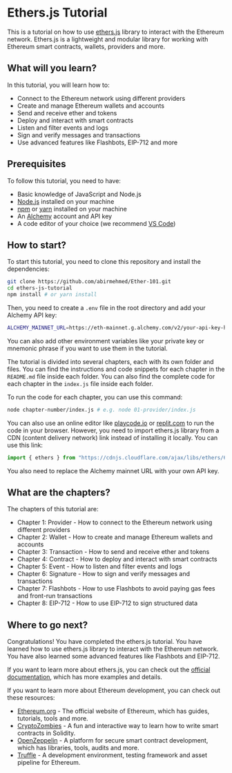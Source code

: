 # Ethers.js Tutorial

This is a tutorial on how to use [ethers.js](https://docs.ethers.io/v6/) library to interact with the Ethereum network. Ethers.js is a lightweight and modular library for working with Ethereum smart contracts, wallets, providers and more.

## What will you learn?

In this tutorial, you will learn how to:

- Connect to the Ethereum network using different providers
- Create and manage Ethereum wallets and accounts
- Send and receive ether and tokens
- Deploy and interact with smart contracts
- Listen and filter events and logs
- Sign and verify messages and transactions
- Use advanced features like Flashbots, EIP-712 and more

## Prerequisites

To follow this tutorial, you need to have:

- Basic knowledge of JavaScript and Node.js
- [Node.js](https://nodejs.org/en/) installed on your machine
- [npm](https://www.npmjs.com/) or [yarn](https://yarnpkg.com/) installed on your machine
- An [Alchemy](https://www.alchemy.com/) account and API key
- A code editor of your choice (we recommend [VS Code](https://code.visualstudio.com/))

## How to start?

To start this tutorial, you need to clone this repository and install the dependencies:

```bash
git clone https://github.com/abirmehmed/Ether-101.git
cd ethers-js-tutorial
npm install # or yarn install
```

Then, you need to create a `.env` file in the root directory and add your Alchemy API key:

```bash
ALCHEMY_MAINNET_URL=https://eth-mainnet.g.alchemy.com/v2/your-api-key-here
```

You can also add other environment variables like your private key or mnemonic phrase if you want to use them in the tutorial.

The tutorial is divided into several chapters, each with its own folder and files. You can find the instructions and code snippets for each chapter in the `README.md` file inside each folder. You can also find the complete code for each chapter in the `index.js` file inside each folder.

To run the code for each chapter, you can use this command:

```bash
node chapter-number/index.js # e.g. node 01-provider/index.js
```

You can also use an online editor like [playcode.io](https://playcode.io/) or [replit.com](https://replit.com/) to run the code in your browser. However, you need to import ethers.js library from a CDN (content delivery network) link instead of installing it locally. You can use this link:

```javascript
import { ethers } from "https://cdnjs.cloudflare.com/ajax/libs/ethers/6.2.3/ethers.js";
```

You also need to replace the Alchemy mainnet URL with your own API key.

## What are the chapters?

The chapters of this tutorial are:

- Chapter 1: Provider - How to connect to the Ethereum network using different providers
- Chapter 2: Wallet - How to create and manage Ethereum wallets and accounts
- Chapter 3: Transaction - How to send and receive ether and tokens
- Chapter 4: Contract - How to deploy and interact with smart contracts
- Chapter 5: Event - How to listen and filter events and logs
- Chapter 6: Signature - How to sign and verify messages and transactions
- Chapter 7: Flashbots - How to use Flashbots to avoid paying gas fees and front-run transactions
- Chapter 8: EIP-712 - How to use EIP-712 to sign structured data

## Where to go next?

Congratulations! You have completed the ethers.js tutorial. You have learned how to use ethers.js library to interact with the Ethereum network. You have also learned some advanced features like Flashbots and EIP-712.

If you want to learn more about ethers.js, you can check out the [official documentation](https://docs.ethers.io/v6/), which has more examples and details.

If you want to learn more about Ethereum development, you can check out these resources:

- [Ethereum.org](https://ethereum.org/en/) - The official website of Ethereum, which has guides, tutorials, tools and more.
- [CryptoZombies](https://cryptozombies.io/) - A fun and interactive way to learn how to write smart contracts in Solidity.
- [OpenZeppelin](https://openzeppelin.com/) - A platform for secure smart contract development, which has libraries, tools, audits and more.
- [Truffle](https://www.trufflesuite.com/) - A development environment, testing framework and asset pipeline for Ethereum.


